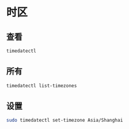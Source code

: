 # 时区

## 查看

``` sh
timedatectl
```

## 所有

``` sh
timedatectl list-timezones
```

## 设置

``` sh
sudo timedatectl set-timezone Asia/Shanghai
```
